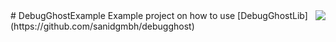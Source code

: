 <img align="right" src="https://raw.githubusercontent.com/sanidgmbh/debugghost/master/debugghostlib/src/main/res/mipmap-xxxhdpi/ic_ghost.png" />
# DebugGhostExample
Example project on how to use [DebugGhostLib](https://github.com/sanidgmbh/debugghost)


